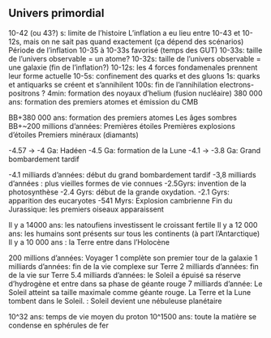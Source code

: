 ## Univers primordial

10-42 (ou 43?) s: limite de l’histoire
L’inflation a eu lieu entre 10-43 et 10-12s, mais on ne sait pas quand exactement (ça dépend des scénarios)
Période de l’inflation 10-35 à 10-33s favorisé (temps des GUT)
10-33s: taille de l’univers observable = un atome?
10-32s: taille de l’univers observable = une galaxie (fin de l’inflation?)
10-12s: les 4 forces fondamenales prennent leur forme actuelle
10-5s: confinement des quarks et des gluons
1s: quarks et antiquarks se créent et s’annihilent
100s: fin de l’annihilation electrons-positrons ?
4min: formation des noyaux d’helium (fusion nucléaire)
380 000 ans: formation des premiers atomes et émission du CMB

BB+380 000 ans: formation des premiers atomes
Les âges sombres
BB+~200 millions d’années: Premières étoiles
Premières explosions d’étoiles
Premiers minéraux (diamants)

-4.57 -> -4 Ga: Hadéen
-4.5 Ga: formation de la Lune
-4.1 -> -3.8 Ga: Grand bombardement tardif

-4.1 milliards d’années: début du grand bombardement tardif
-3,8 milliards d’années : plus vieilles formes de vie connues
-2.5Gyrs: invention de la photosynthèse
-2.4 Gyrs: début de la grande oxydation.
-2.1 Gyrs: apparition des eucaryotes
-541 Myrs: Explosion cambrienne
Fin du Jurassique: les premiers oiseaux apparaissent

Il y a 14000 ans: les natoufiens investissent le croissant fertile
Il y a 12 000 ans: les humains sont présents sur tous les continents (à part l’Antarctique)
Il y a 10 000 ans : la Terre entre dans l’Holocène

200 millions d’années: Voyager 1 complète son premier tour de la galaxie
1 milliards d’années: fin de la vie complexe sur Terre
2 milliards d’années: fin de la vie sur Terre
5.4 milliards d’années: le Soleil a épuisé sa réserve d’hydrogène et entre dans sa phase de géante rouge
7 milliards d’année: Le Soleil atteint sa taille maximale comme géante rouge. La Terre et la Lune tombent dans le Soleil.
: Soleil devient une nébuleuse planétaire

10^32 ans: temps de vie moyen du proton
10^1500 ans: toute la matière se condense en sphérules de fer
